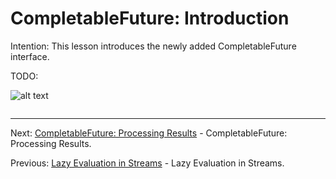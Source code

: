 # CompletableFuture: Introduction

Intention: This lesson introduces the newly added CompletableFuture interface.

TODO:

![alt text](../../etc/features/img.png "Img")

```java

```

<hr>

Next: [CompletableFuture: Processing Results](chapter_27.md "CompletableFuture: Processing Results") - 
CompletableFuture: Processing Results.

Previous: [Lazy Evaluation in Streams](chapter_25.md "Lazy Evaluation in Streams") - Lazy Evaluation in Streams.